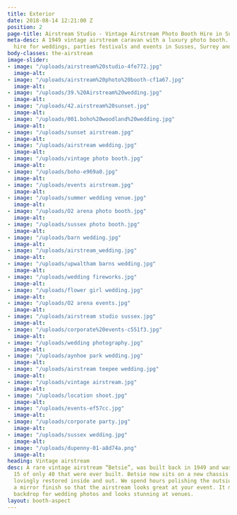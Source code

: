 ```yaml
---
title: Exterior
date: 2018-08-14 12:21:00 Z
position: 2
page-title: Airstream Studio - Vintage Airstream Photo Booth Hire in Sussex
meta-desc: A 1949 vintage airstream caravan with a luxury photo booth. Available to
  hire for weddings, parties festivals and events in Susses, Surrey and Kent.
body-classes: the-airstream
image-slider:
- image: "/uploads/airstream%20studio-4fe772.jpg"
  image-alt: 
- image: "/uploads/airstream%20photo%20booth-cf1a67.jpg"
  image-alt: 
- image: "/uploads/39.%20Airstream%20wedding.jpg"
  image-alt: 
- image: "/uploads/42.airstream%20sunset.jpg"
  image-alt: 
- image: "/uploads/001.boho%20woodland%20wedding.jpg"
  image-alt: 
- image: "/uploads/sunset airstream.jpg"
  image-alt: 
- image: "/uploads/airstream wedding.jpg"
  image-alt: 
- image: "/uploads/vintage photo booth.jpg"
  image-alt: 
- image: "/uploads/boho-e969a0.jpg"
  image-alt: 
- image: "/uploads/events airstream.jpg"
  image-alt: 
- image: "/uploads/summer wedding venue.jpg"
  image-alt: 
- image: "/uploads/O2 arena photo booth.jpg"
  image-alt: 
- image: "/uploads/sussex photo booth.jpg"
  image-alt: 
- image: "/uploads/barn wedding.jpg"
  image-alt: 
- image: "/uploads/airstream_wedding.jpg"
  image-alt: 
- image: "/uploads/upwaltham barns wedding.jpg"
  image-alt: 
- image: "/uploads/wedding fireworks.jpg"
  image-alt: 
- image: "/uploads/flower girl wedding.jpg"
  image-alt: 
- image: "/uploads/O2 arena events.jpg"
  image-alt: 
- image: "/uploads/airstream studio sussex.jpg"
  image-alt: 
- image: "/uploads/corporate%20events-c551f3.jpg"
  image-alt: 
- image: "/uploads/wedding photography.jpg"
  image-alt: 
- image: "/uploads/aynhoe park wedding.jpg"
  image-alt: 
- image: "/uploads/airstream teepee wedding.jpg"
  image-alt: 
- image: "/uploads/vintage airstream.jpg"
  image-alt: 
- image: "/uploads/location shoot.jpg"
  image-alt: 
- image: "/uploads/events-ef57cc.jpg"
  image-alt: 
- image: "/uploads/corporate party.jpg"
  image-alt: 
- image: "/uploads/sussex wedding.jpg"
  image-alt: 
- image: "/uploads/dupenny-01-a8d74a.png"
  image-alt: 
heading: Vintage airstream
desc: A rare vintage airstream “Betsie”, was built back in 1949 and was model number
  15 of only 40 that were ever built. Betsie now sits on a new chassis and has been
  lovingly restored inside and out. We spend hours polishing the outside panels to
  a mirror finish so that the airstream looks great at your event. It makes a great
  backdrop for wedding photos and looks stunning at venues.
layout: booth-aspect
---
```


